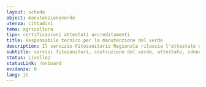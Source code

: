```yaml
---
layout: scheda
object: manutenzioneverde
utenza: cittadini
tema: agricoltura
tipo: certificazioni attestati accreditamenti
title: Responsabile tecnico per la manutenzione del verde
description: Il servizio Fitosanitario Regionale rilascia l'attestato d'idoneità di Responsabile tecnico per la costruzione e manutenzione del verde
subtitle: servizi fitosanitari, costruzione del verde, attestato, idoneità, responsabile, servizio fitosanitario
status: Livello2
statusLink: /onboard
evidenza: 0
lang: it
---
```

